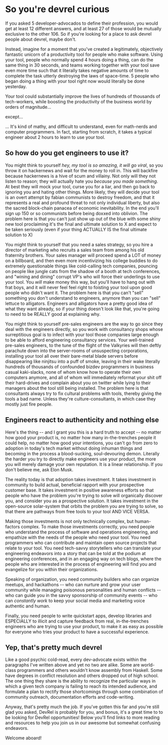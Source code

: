 # So you're devrel curious 
If you asked 5 developer-advocados to define their profession, you would get at
least 12 different answers, and at least 27 of those would be mutually
exclusive to the other 106. So if you're looking for a place to ask devrel
people about devrel, maybe don't. 

Instead, imagine for a moment that you've created a legitimately, objectively
fantastic unicorn of a productivity tool for people who make software. Using
your tool, people who normally spend 4 hours doing a thing, can do the same
thing in 30 seconds, and teams working together with your tool save even more
time such that it literally takes negative amounts of time to complete the task
utterly destroying the laws of space-time. 5 people who began doing a thing
with your tool right now would literally be done yesterday.

Your tool could substantially improve the lives of hundreds of thousands of
tech-workers, while boosting the productivity of the business world by orders
of magnitude... 

except...

... It's kind of mathy, and difficult to understand, even for math-nerds and
computer programmers. In fact, starting from scratch, it takes a typical
engineer about 2 hours to learn to use your tool. 

## So how do you get engineers to use it?

You might think to yourself _hey, my tool is so amazing, it will go viral_, so
you throw it on hackernews and wait for the money to roll in. This will
backfire because hackernews is a hive of scum and villainy. Not only will they
not listen to reason; they will actually hate you _because you made something_.
At best they will mock your tool, curse you for a liar, and then go back to
ignoring you and hating other things. More likely, they will decide your tool
is an overt attempt by fabian communists to destroy freedom, and that it
represents a real and profound threat to not only individual liberty, but also
the sacred block-chain panacea of economic inevitability. In the end you'll sign
up 150 or so communists before being doxxed into oblivion. The problem here is
that you can't just show up out of the blue with some shiny new tool
proclaiming it's the final and ultimate solution to X and expect to be taken
seriously (even if your thing ACTUALLY IS the final ultimate solution to X)

You might think to yourself that you need a sales strategy, so you hire a
director of marketing who recruits a sales team from among his old fraternity
brothers. Your sales manager will proceed spend a LOT of money on a billboard,
and then even more incentivizing his college buddies to do extremely
questionable things like cold-calling tech companies, pouncing on people like
jungle cats from the shadow of a booth at tech conferences, and "wining and
dining" corrupt VP's who will force their underlings to use your tool. You
*will* make money this way, but you'll have to hang out with frat boys, and it
will never feel feel right to foisting your tool upon good people who didn't
want it. The problem here is that you can't "sell" something you don't
understand to engineers, anymore than you can "sell" lettuce to alligators.
Engineers and alligators have a pretty good idea of what they want already, so
if your thing doesn't look like that, you're going to need to be REALLY good at
explaining why.

You might think to yourself pre-sales engineers are the way to go since they
deal with the engineers directly, so you work with consultancy shops whose
surreptitious goal is to infect with your tool those companies large enough to
be able to afford engineering consultancy services. Your well-trained
pre-sales engineers, to the tune of the flight of the Valkyries will then
deftly parachute down into the server-rooms of unsuspecting corporations,
installing your tool all over their bare-metal blade servers before
disappearing like ninjitsu into a puff of smoke, leaving in their wake
literally hundreds of thousands of confounded bizdev programmers in business
casual kaki-slacks, none of whom know how to operate their own computers
anymore, and all of whom will immediately reformat your shit off their
hard-drives and complain about you on twitter while lying to their managers
about the tool still being installed. The problem here is that consultants
always try to fix cultural problems with tools, thereby giving the tools a bad
name. Unless they're culture-consultants, in which case they mostly just fire
people.

## Engineers react to authenticity and nothing else

Here's the thing -- and I grant you this is a hard truth to accept -- no matter
how good your product is, no matter how many in-the-trenches people it could
help, no matter how good your intentions, you can't go from zero to adoption in
today's tech market without doing inhuman things and becoming in the process a
blood-sucking, soul-devouring demon. Literally the harder you try to directly
make engineers use your product, the more you will merely damage your own
reputation.  It is a linear relationship.  If you don't believe me, ask Elon
Musk.

The reality today is that adoption takes investment. It takes investment in
community to build actual, beneficial rapport with your prospective customer
base. It takes investment in positive awareness efforts so that people who have
the problem you're trying to solve will organically discover you, and consider
you as a prospective solution.  It takes investment in the open-source
solar-system that orbits the problem you are trying to solve, so that there are
pathways from free tools to your tool AND VICE VERSA.

Making those investments is not only technically complex, but human-factors
complex. To make those investments correctly, you need people who understand
the process of software and operations engineering, and empathize with the
needs of the people who need your tool. You need programmers who can contribute
and maintain open source projects that relate to your tool. You need tech-savvy
storytellers who can translate your engineering endeavors into a story that can
be told at the podium at engineering conferences, and in an engaging way on tech
blogs, where the people who are interested in the process of engineering will
find you and evangelize for you within their organizations. 

Speaking of organization, you need community builders who can organize meetups,
and hackathons -- who can nurture and grow your user community while managing
poisonous personalities and human conflicts -- who can guide you in the savvy
sponsorship of community events -- who can _constantly work_ to keep your
social media and marketing voice authentic and human. 

Finally, you need people to write quickstart apps, develop libraries and
ESPECIALLY to illicit and capture feedback from real, in-the-trenches engineers
who are trying to use your product, to make it as easy as possible for everyone
who tries your product to have a successful experience.

## Yep, that's pretty much devrel

Like a good psychic cold-read, every dev-advocate exists within the paragraphs
I've written above and yet no two are alike. Some are world-class programmers
and others wouldn't know assembly from Haskell. Some have degrees in conflict
resolution and others dropped out of high school. The one thing they share is
the ability to recognize the particular ways in which a given tech company is
failing to reach its intended audience, and formulate a plan to rectify those
shortcomings through some combination of community outreach, documentation
efforts and code-writing.

Anyway, that's pretty much the job. If you've gotten this far and you're still
glad you asked, DevRel is probably for you, and bonus, it's a great time to to
be looking for DevRel opportunities! Below you'll find links to more reading
and resources to help you join us in our awesome but somewhat confusing
endeavors. 

Welcome aboard!
